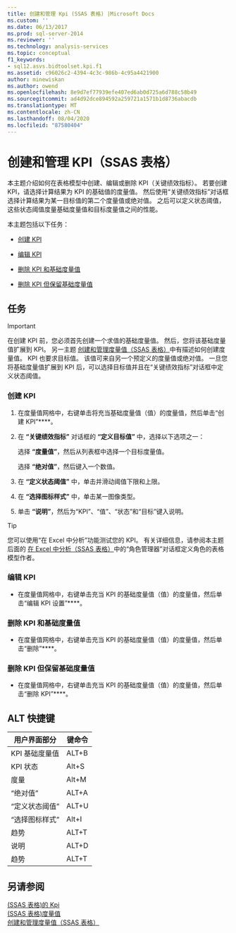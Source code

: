 ```yaml
---
title: 创建和管理 Kpi (SSAS 表格) |Microsoft Docs
ms.custom: ''
ms.date: 06/13/2017
ms.prod: sql-server-2014
ms.reviewer: ''
ms.technology: analysis-services
ms.topic: conceptual
f1_keywords:
- sql12.asvs.bidtoolset.kpi.f1
ms.assetid: c96026c2-4394-4c3c-986b-4c95a4421900
author: minewiskan
ms.author: owend
ms.openlocfilehash: 8e9d7ef77939efe407ed6ab0d725a6d788c58b49
ms.sourcegitcommit: ad4d92dce894592a259721a1571b1d8736abacdb
ms.translationtype: MT
ms.contentlocale: zh-CN
ms.lasthandoff: 08/04/2020
ms.locfileid: "87580404"
---
```

# <a name="create-and-manage-kpis-ssas-tabular"></a>创建和管理 KPI（SSAS 表格）
  本主题介绍如何在表格模型中创建、编辑或删除 KPI（关键绩效指标）。 若要创建 KPI，请选择计算结果为 KPI 的基础值的度量值。 然后使用“关键绩效指标”对话框选择计算结果为某一目标值的第二个度量值或绝对值。 之后可以定义状态阈值，这些状态阈值度量基础度量值和目标度量值之间的性能。  
  
 本主题包括以下任务：  
  
-   [创建 KPI](#bkmk_create_KPI)  
  
-   [编辑 KPI](#bkmk_edit_KPI)  
  
-   [删除 KPI 和基础度量值](#bkmk_delete)  
  
-   [删除 KPI 但保留基础度量值](#bkmk_delete_KPI)  
  
## <a name="tasks"></a>任务  
  
> [!IMPORTANT]  
>  在创建 KPI 前，您必须首先创建一个求值的基础度量值。 然后，您将该基础度量值扩展到 KPI。 另一主题 [创建和管理度量值（SSAS 表格）](measures-ssas-tabular.md)中有描述如何创建度量值。 KPI 也要求目标值。 该值可来自另一个预定义的度量值或绝对值。 一旦您将基础度量值扩展到 KPI 后，可以选择目标值并且在“关键绩效指标”对话框中定义状态阈值。  
  
###  <a name="to-create-a-kpi"></a><a name="bkmk_create_KPI"></a> 创建 KPI  
  
1.  在度量值网格中，右键单击将充当基础度量值（值）的度量值，然后单击“创建 KPI”****。  
  
2.  在 **“关键绩效指标”** 对话框的 **“定义目标值”** 中，选择以下选项之一：  
  
     选择 **“度量值”**，然后从列表框中选择一个目标度量值。  
  
     选择 **“绝对值”**，然后键入一个数值。  
  
3.  在 **“定义状态阈值”** 中，单击并滑动阈值下限和上限。  
  
4.  在 **“选择图标样式”** 中，单击某一图像类型。  
  
5.  单击 **“说明”**，然后为“KPI”、“值”、“状态”和“目标”键入说明。  
  
> [!TIP]  
>  您可以使用“在 Excel 中分析”功能测试您的 KPI。 有关详细信息，请参阅本主题后面的 [在 Excel 中分析（SSAS 表格）](analyze-in-excel-ssas-tabular.md)中的“角色管理器”对话框定义角色的表格模型作者。  
  
###  <a name="to-edit-a-kpi"></a><a name="bkmk_edit_KPI"></a> 编辑 KPI  
  
-   在度量值网格中，右键单击充当 KPI 的基础度量值（值）的度量值，然后单击“编辑 KPI 设置”****。  
  
###  <a name="to-delete-a-kpi-and-the-base-measure"></a><a name="bkmk_delete"></a> 删除 KPI 和基础度量值  
  
-   在度量值网格中，右键单击充当 KPI 的基础度量值（值）的度量值，然后单击“删除”****。  
  
###  <a name="to-delete-a-kpi-but-keep-the-base-measure"></a><a name="bkmk_delete_KPI"></a>删除 KPI 但保留基础度量值  
  
-   在度量值网格中，右键单击充当 KPI 的基础度量值（值）的度量值，然后单击“删除 KPI”****。  
  
## <a name="alt-shortcuts"></a>ALT 快捷键  
  
|用户界面部分|键命令|  
|----------------|-----------------|  
|KPI 基础度量值|ALT+B|  
|KPI 状态|Alt+S|  
|度量|Alt+M|  
|“绝对值”|ALT+A|  
|“定义状态阈值”|ALT+U|  
|“选择图标样式”|Alt+I|  
|趋势|ALT+T|  
|说明|ALT+D|  
|趋势|ALT+T|  
  
## <a name="see-also"></a>另请参阅  
 [&#40;SSAS 表格&#41;的 Kpi](kpis-ssas-tabular.md)   
 [&#40;SSAS 表格&#41;度量值](measures-ssas-tabular.md)   
 [创建和管理度量值（SSAS 表格）](create-and-manage-measures-ssas-tabular.md)  
  
  
